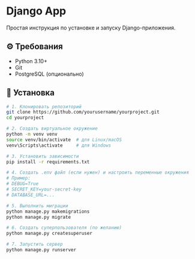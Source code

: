# Django App

Простая инструкция по установке и запуску Django-приложения.

## ⚙️ Требования

- Python 3.10+
- Git
- PostgreSQL (опционально)

## 🚀 Установка

```bash
# 1. Клонировать репозиторий
git clone https://github.com/yourusername/yourproject.git
cd yourproject

# 2. Создать виртуальное окружение
python -m venv venv
source venv/bin/activate  # для Linux/macOS
venv\Scripts\activate     # для Windows

# 3. Установить зависимости
pip install -r requirements.txt

# 4. Создать .env файл (если нужен) и настроить переменные окружения
# Пример:
# DEBUG=True
# SECRET_KEY=your-secret-key
# DATABASE_URL=...

# 5. Выполнить миграции
python manage.py makemigrations
python manage.py migrate

# 6. Создать суперпользователя (по желанию)
python manage.py createsuperuser

# 7. Запустить сервер
python manage.py runserver
